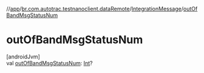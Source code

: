 //[app](../../../index.md)/[br.com.autotrac.testnanoclient.dataRemote](../index.md)/[IntegrationMessage](index.md)/[outOfBandMsgStatusNum](out-of-band-msg-status-num.md)

# outOfBandMsgStatusNum

[androidJvm]\
val [outOfBandMsgStatusNum](out-of-band-msg-status-num.md): [Int](https://kotlinlang.org/api/latest/jvm/stdlib/kotlin/-int/index.html)?
